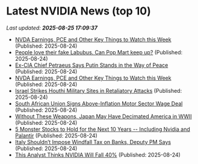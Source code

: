 # Latest NVIDIA News (top 10)
_Last updated: **2025-08-25 17:09:37**_

- [NVDA Earnings, PCE and Other Key Things to Watch this Week](https://biztoc.com/x/7d58de0c53d6f5ab) (Published: 2025-08-24)
- [People love their fake Labubus. Can Pop Mart keep up?](https://biztoc.com/x/265280bebb1684c1) (Published: 2025-08-24)
- [Ex-CIA Chief Petraeus Says Putin Stands in the Way of Peace](https://biztoc.com/x/19cd10a53b9c0247) (Published: 2025-08-24)
- [NVDA Earnings, PCE and Other Key Things to Watch this Week](https://www.barchart.com/story/news/34358509/nvda-earnings-pce-and-other-key-things-to-watch-this-week) (Published: 2025-08-24)
- [Israel Strikes Houthi Military Sites in Retaliatory Attacks](https://biztoc.com/x/0964f4d9684d23be) (Published: 2025-08-24)
- [South African Union Signs Above-Inflation Motor Sector Wage Deal](https://biztoc.com/x/801f1f7b924740c1) (Published: 2025-08-24)
- [Without These Weapons, Japan May Have Decimated America in WWII](https://biztoc.com/x/c1b57b9938ab412a) (Published: 2025-08-24)
- [5 Monster Stocks to Hold for the Next 10 Years -- Including Nvidia and Palantir](https://biztoc.com/x/b23f24d79c12c47d) (Published: 2025-08-24)
- [Italy Shouldn’t Impose Windfall Tax on Banks, Deputy PM Says](https://biztoc.com/x/e4c944c0c158b10a) (Published: 2025-08-24)
- [This Analyst Thinks NVIDIA Will Fall 40%](https://biztoc.com/x/3b3df1e74d3ed7a5) (Published: 2025-08-24)
